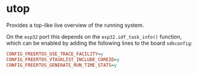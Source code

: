 # utop

Provides a top-like live overview of the running system.

On the `esp32` port this depends on the `esp32.idf_task_info()` function, which
can be enabled by adding the following lines to the board `sdkconfig`:

```ini
CONFIG_FREERTOS_USE_TRACE_FACILITY=y
CONFIG_FREERTOS_VTASKLIST_INCLUDE_COREID=y
CONFIG_FREERTOS_GENERATE_RUN_TIME_STATS=y
```
